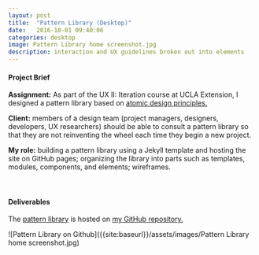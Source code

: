 ```yaml
---
layout: post
title:  "Pattern Library (Desktop)"
date:   2016-10-01 09:40:06
categories: desktop
image: Pattern Library home screenshot.jpg
description: interaction and UX guidelines broken out into elements
---
```

#### Project Brief

**Assignment:** As part of the UX II: Iteration course at UCLA Extension, I designed a pattern library based on [atomic design principles.](http://bradfrost.com/blog/post/atomic-web-design/)
<br>

**Client:** members of a design team (project managers, designers, developers, UX researchers) should be able to consult a pattern library so that they are not reinventing the wheel each time they begin a new project.
<br>

**My role:** building a pattern library using a Jekyll template and hosting the site on GitHub pages; organizing the library into parts such as templates, modules, components, and elements; wireframes.
<br>
<br>
<br>

#### Deliverables

The [pattern library](https://janelle-gatchalian.github.io/patternlibrary) is hosted on [my GitHub repository.](https://github.com/janelle-gatchalian/patternlibrary)

![Pattern Library on Github]({{site:baseurl}}/assets/images/Pattern Library home screenshot.jpg)
